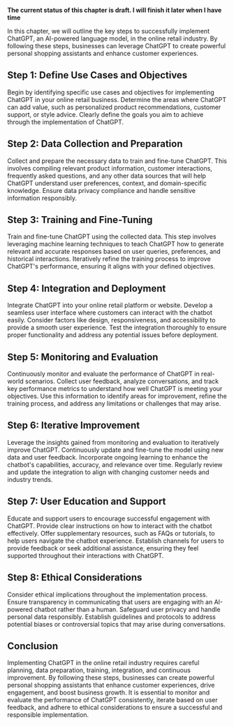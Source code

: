 **The current status of this chapter is draft. I will finish it later when I have time**

In this chapter, we will outline the key steps to successfully implement ChatGPT, an AI-powered language model, in the online retail industry. By following these steps, businesses can leverage ChatGPT to create powerful personal shopping assistants and enhance customer experiences.

Step 1: Define Use Cases and Objectives
---------------------------------------

Begin by identifying specific use cases and objectives for implementing ChatGPT in your online retail business. Determine the areas where ChatGPT can add value, such as personalized product recommendations, customer support, or style advice. Clearly define the goals you aim to achieve through the implementation of ChatGPT.

Step 2: Data Collection and Preparation
---------------------------------------

Collect and prepare the necessary data to train and fine-tune ChatGPT. This involves compiling relevant product information, customer interactions, frequently asked questions, and any other data sources that will help ChatGPT understand user preferences, context, and domain-specific knowledge. Ensure data privacy compliance and handle sensitive information responsibly.

Step 3: Training and Fine-Tuning
--------------------------------

Train and fine-tune ChatGPT using the collected data. This step involves leveraging machine learning techniques to teach ChatGPT how to generate relevant and accurate responses based on user queries, preferences, and historical interactions. Iteratively refine the training process to improve ChatGPT's performance, ensuring it aligns with your defined objectives.

Step 4: Integration and Deployment
----------------------------------

Integrate ChatGPT into your online retail platform or website. Develop a seamless user interface where customers can interact with the chatbot easily. Consider factors like design, responsiveness, and accessibility to provide a smooth user experience. Test the integration thoroughly to ensure proper functionality and address any potential issues before deployment.

Step 5: Monitoring and Evaluation
---------------------------------

Continuously monitor and evaluate the performance of ChatGPT in real-world scenarios. Collect user feedback, analyze conversations, and track key performance metrics to understand how well ChatGPT is meeting your objectives. Use this information to identify areas for improvement, refine the training process, and address any limitations or challenges that may arise.

Step 6: Iterative Improvement
-----------------------------

Leverage the insights gained from monitoring and evaluation to iteratively improve ChatGPT. Continuously update and fine-tune the model using new data and user feedback. Incorporate ongoing learning to enhance the chatbot's capabilities, accuracy, and relevance over time. Regularly review and update the integration to align with changing customer needs and industry trends.

Step 7: User Education and Support
----------------------------------

Educate and support users to encourage successful engagement with ChatGPT. Provide clear instructions on how to interact with the chatbot effectively. Offer supplementary resources, such as FAQs or tutorials, to help users navigate the chatbot experience. Establish channels for users to provide feedback or seek additional assistance, ensuring they feel supported throughout their interactions with ChatGPT.

Step 8: Ethical Considerations
------------------------------

Consider ethical implications throughout the implementation process. Ensure transparency in communicating that users are engaging with an AI-powered chatbot rather than a human. Safeguard user privacy and handle personal data responsibly. Establish guidelines and protocols to address potential biases or controversial topics that may arise during conversations.

Conclusion
----------

Implementing ChatGPT in the online retail industry requires careful planning, data preparation, training, integration, and continuous improvement. By following these steps, businesses can create powerful personal shopping assistants that enhance customer experiences, drive engagement, and boost business growth. It is essential to monitor and evaluate the performance of ChatGPT consistently, iterate based on user feedback, and adhere to ethical considerations to ensure a successful and responsible implementation.
